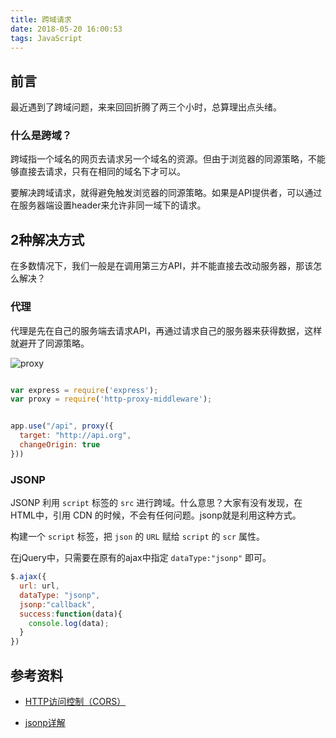 ```yaml
---
title: 跨域请求
date: 2018-05-20 16:00:53
tags: JavaScript
---
```


## 前言
最近遇到了跨域问题，来来回回折腾了两三个小时，总算理出点头绪。

### 什么是跨域？

跨域指一个域名的网页去请求另一个域名的资源。但由于浏览器的同源策略，不能够直接去请求，只有在相同的域名下才可以。

要解决跨域请求，就得避免触发浏览器的同源策略。如果是API提供者，可以通过在服务器端设置header来允许非同一域下的请求。


## 2种解决方式

在多数情况下，我们一般是在调用第三方API，并不能直接去改动服务器，那该怎么解决？

### 代理
代理是先在自己的服务端去请求API，再通过请求自己的服务器来获得数据，这样就避开了同源策略。

![proxy](http://oerfykrpf.bkt.clouddn.com/cors.PNG)

```javascript

var express = require('express');
var proxy = require('http-proxy-middleware');


app.use("/api", proxy({
  target: "http://api.org",
  changeOrigin: true
}))


```

### JSONP
JSONP 利用 `script` 标签的 `src` 进行跨域。什么意思？大家有没有发现，在HTML中，引用 CDN 的时候，不会有任何问题。jsonp就是利用这种方式。

构建一个 `script` 标签，把 `json` 的 `URL` 赋给 `script` 的 `scr` 属性。

在jQuery中，只需要在原有的ajax中指定 `dataType:"jsonp"` 即可。

```javascript
$.ajax({
  url: url,
  dataType: "jsonp",
  jsonp:"callback",
  success:function(data){
    console.log(data);
  }
})
```

## 参考资料
- [HTTP访问控制（CORS）](https://developer.mozilla.org/zh-CN/docs/Web/HTTP/Access_control_CORS)

- [jsonp详解](https://www.cnblogs.com/JinQuanLi/p/6551415.html)